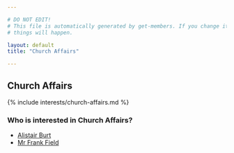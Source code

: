 ```yaml
---

# DO NOT EDIT!
# This file is automatically generated by get-members. If you change it, bad
# things will happen.

layout: default
title: "Church Affairs"

---
```


## Church Affairs

{% include interests/church-affairs.md %}

### Who is interested in Church Affairs?


* [Alistair Burt](/members/alistair-burt.html)
* [Mr Frank Field](/members/mr-frank-field.html)
